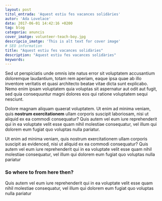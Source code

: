 ```yaml
---
layout: post
titol_entrada: 'Aquest estiu fes vacances solidàries'
autor: 'Ada Lovelace'
data: 2017-06-01 14:42:16 +0200
tag: blog
categoria: anuncis
cover_imatge: volunteer-teach-boy.jpg
descripcio_imatge: 'This is alt text for cover image'
# SEO information
title: "Aquest estiu fes vacances solidàries"
description: "Aquest estiu fes vacances solidàries"
keywords:
---
```

Sed ut perspiciatis unde omnis iste natus error sit voluptatem accusantium doloremque laudantium, totam rem aperiam, eaque ipsa quae ab illo inventore veritatis et quasi architecto beatae vitae dicta sunt explicabo. Nemo enim ipsam voluptatem quia voluptas sit aspernatur aut odit aut fugit, sed quia consequuntur magni dolores eos qui ratione voluptatem sequi nesciunt.

Dolore magnam aliquam quaerat voluptatem. Ut enim ad minima veniam, quis **nostrum exercitationem** ullam corporis suscipit laboriosam, nisi ut aliquid ex ea commodi consequatur? Quis autem vel eum iure reprehenderit qui in ea voluptate velit esse quam nihil molestiae consequatur, vel illum qui dolorem eum fugiat quo voluptas nulla pariatur.

Ut enim ad minima veniam, quis nostrum exercitationem ullam corporis suscipit as evidenced, nisi ut aliquid ex ea commodi consequatur? Quis autem vel eum iure reprehenderit qui in ea voluptate velit esse quam nihil molestiae consequatur, vel illum qui dolorem eum fugiat quo voluptas nulla pariatur

### So where to from here then?

Quis autem vel eum iure reprehenderit qui in ea voluptate velit esse quam nihil molestiae consequatur, vel illum qui dolorem eum fugiat quo voluptas nulla pariatur
